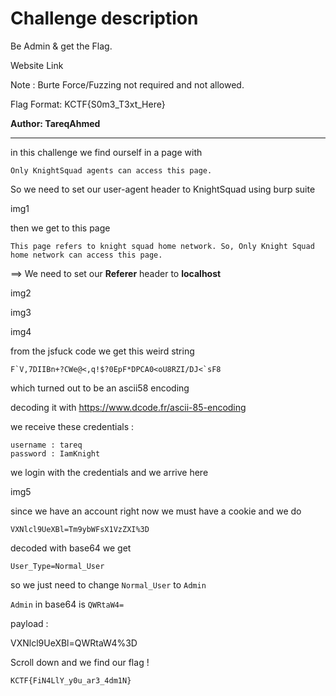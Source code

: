 # Challenge description

Be Admin & get the Flag.

Website Link

Note : Burte Force/Fuzzing not required and not allowed.

Flag Format: KCTF{S0m3_T3xt_Here}

**Author: TareqAhmed**

-----------------------------------------------------------

in this challenge we find ourself in a page with 

```
Only KnightSquad agents can access this page.
```
So we need to set our user-agent header to KnightSquad using burp suite

img1

then we get to this page 

```
This page refers to knight squad home network. So, Only Knight Squad home network can access this page.
```
==>  We need to set our **Referer** header to **localhost** 

img2

img3

img4

from the jsfuck code we get this weird string 

``` F`V,7DIIBn+?CWe@<,q!$?0EpF*DPCA0<oU8RZI/DJ<`sF8 ```

which turned out to be an ascii58 encoding 

decoding it with https://www.dcode.fr/ascii-85-encoding 

we receive these credentials :
``` 
username : tareq
password : IamKnight
```
we login with the credentials and we arrive here 

img5

since we have an account right now we must have a cookie and we do 

```VXNlcl9UeXBl=Tm9ybWFsX1VzZXI%3D```

decoded with base64 we get 

``` User_Type=Normal_User ```

so we just need to change ```Normal_User``` to ```Admin```

 ```Admin``` in base64 is ```QWRtaW4=```

payload :

VXNlcl9UeXBl=QWRtaW4%3D

Scroll down and we find our flag !

``` KCTF{FiN4LlY_y0u_ar3_4dm1N}  ```

